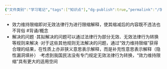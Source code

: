 ```yaml
---
{"文件类别":"学习笔记","tags":["知识点"],"dg-publish":true,"permalink":"/学习笔记studyup/知识点cheese/效力维持限缩/","dgPassFrontmatter":true,"noteIcon":"","created":"2024-07-16T16:46:29.672+08:00","updated":"2024-09-11T12:32:29.925+08:00"}
---
```


- 效力维持限缩即对无效法律行为进行限缩解释，使其缩减后的内容既不违法也不背俗 #背诵/概念 
- 解决的问题
·其拟解决的问题可以通过法律行为部分无效、无效法律行为转换等规则来解决
·对于这些其他规则无法解决的问题，通过“效力维持限缩”获得合理的结果，在性质上亦非狭义意思表示解释，而是补充性意思表示解释（隐性漏洞填补）
·考虑到我国民法没有专门规定无效法律行为转换，“效力维持限缩”具有更大的适用空间
